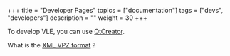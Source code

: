 +++
title = "Developer Pages"
topics = ["documentation"]
tags = ["devs", "developers"]
description = ""
weight = 30
+++


To develop VLE, you can use [QtCreator](qtcreator).

What is the [XML VPZ format](vpz-format) ?
